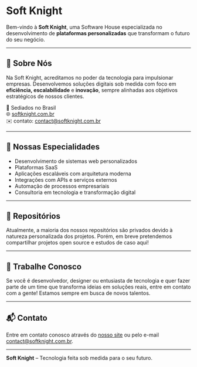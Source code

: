 # Soft Knight

Bem-vindo à **Soft Knight**, uma Software House especializada no desenvolvimento de **plataformas personalizadas** que transformam o futuro do seu negócio.

---

## 🚀 Sobre Nós

Na Soft Knight, acreditamos no poder da tecnologia para impulsionar empresas. Desenvolvemos soluções digitais sob medida com foco em **eficiência, escalabilidade** e **inovação**, sempre alinhadas aos objetivos estratégicos de nossos clientes.

📍 Sediados no Brasil  
🌐 [softknight.com.br](https://softknight.com.br)  
✉️ contato: [contact@softknight.com.br](mailto:contact@softknight.com.br)

---

## 🧠 Nossas Especialidades

- Desenvolvimento de sistemas web personalizados
- Plataformas SaaS
- Aplicações escaláveis com arquitetura moderna
- Integrações com APIs e serviços externos
- Automação de processos empresariais
- Consultoria em tecnologia e transformação digital

---

## 📁 Repositórios

Atualmente, a maioria dos nossos repositórios são privados devido à natureza personalizada dos projetos. Porém, em breve pretendemos compartilhar projetos open source e estudos de caso aqui!

---

## 🤝 Trabalhe Conosco

Se você é desenvolvedor, designer ou entusiasta de tecnologia e quer fazer parte de um time que transforma ideias em soluções reais, entre em contato com a gente! Estamos sempre em busca de novos talentos.

---

## 📬 Contato

Entre em contato conosco através do [nosso site](https://softknight.com.br) ou pelo e-mail [contact@softknight.com.br](mailto:contact@softknight.com.br).

---

**Soft Knight** – Tecnologia feita sob medida para o seu futuro.